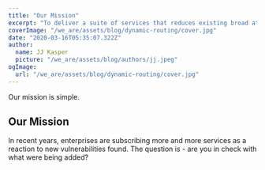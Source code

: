 ```yaml
---
title: "Our Mission"
excerpt: "To deliver a suite of services that reduces existing broad attack vectors in enterprises"
coverImage: "/we_are/assets/blog/dynamic-routing/cover.jpg"
date: "2020-03-16T05:35:07.322Z"
author:
  name: JJ Kasper
  picture: "/we_are/assets/blog/authors/jj.jpeg"
ogImage:
  url: "/we_are/assets/blog/dynamic-routing/cover.jpg"
---
```


Our mission is simple.

## Our Mission

In recent years, enterprises are subscribing more and more services as a reaction to new vulnerabilities found. The question is - are you in check with what were being added? 
